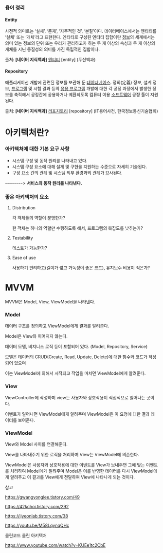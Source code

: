 ### 용어 정리 

#### Entity 

사전적 의미로는 ‘실체’, ‘존재’, ‘자주적인 것’, ‘본질’이다. 데이터베이스에서는 엔티티를 ‘실체’ 또는 ‘개체’라고 표현한다. 엔티티로 구성된 엔티티 집합이란 [정보](https://terms.naver.com/entry.nhn?docId=1140447&ref=y)의 세계에서는 의미 있는 정보의 단위 또는 우리가 관리하고자 하는 두 개 이상의 속성과 두 개 이상의 개체를 지닌 동질성의 의미를 가진 독립적인 집합이다.

출처: **[네이버 지식백과]** [엔티티](https://terms.naver.com/entry.naver?docId=1179872) [entity] (두산백과)

#### Repository

애플리케이션 개발에 관련된 정보를 보관해 둔 [데이터베이스](https://terms.naver.com/entry.nhn?docId=842806&ref=y). 정의(定義) 정보, 설계 정보, [프로그램](https://terms.naver.com/entry.nhn?docId=833746&ref=y) 및 시험 결과 등의 [응용 프로그램](https://terms.naver.com/entry.nhn?docId=815270&ref=y) 개발에 대한 각 공정 과정에서 발생한 정보를 축적해서 공정간에 공용하거나 궤환되도록 컴퓨터 이용 [소프트웨어](https://terms.naver.com/entry.nhn?docId=837523&ref=y) 공정 툴이 지원된다.

출처: **[네이버 지식백과]** [리포지토리](https://terms.naver.com/entry.naver?docId=845827) [repository] (IT용어사전, 한국정보통신기술협회)



# 아키텍처란?

### 아키텍처에 대한 기본 요구 사항

+ 시스템 구성 및 동작 원리를 나타내고 있다.
+ 시스템 구성 요소에 대해 설계 및 구현을 지원하는 수준으로 자세히 기술된다.
+ 구성 요소 간의 관계 및 시스템 외부 환경과외 관계가 묘사된다.

---------> **서비스의 동작 원리를 나타낸다.**



### 좋은 아키텍처의 요소 

1. Distribution

   각 객체들의 역할이 분명한가?

   한 객체는 하나의 역할만 수행하도록 해서, 프로그램의 복잡도를 낮추는가? 

2. Testability

   테스트가 가능한가?

3. Ease of use

   사용하기 편리하고(길이가 짧고 가독성이 좋은 코드), 유지보수 비용이 적은가?



# MVVM

MVVM은 Model, View, ViewModel을 나타낸다. 

### Model

데이터 구조를 정의하고 ViewModel에게 결과를 알려준다. 

Model은 View와 이어지지 않는다. 



데이터 모델, 비지니스 로직 등이 포함되어 있다. (Model, Repository, Service)

모델은 데이터의 CRUD(Create, Read, Update, Delete)에 대한 함수와 코드가 작성되어 있으며 

이는 ViewModel에 의해서 시작되고 작업을 마치면 ViewModel에게 알려준다. 

### View

ViewController에 작성하며 view는 사용자와 상호작용이 직접적으로 일어나는 곳이다.

이벤트가 일어나면 ViewModel에게 알려주며 ViewModel은 이 요청에 대한 결과 데이터를 보여준다. 

### ViewModel

View와 Model 사이를 연결해준다.

View를 나타내주기 위한 로직을 처리하며 View는 ViewModel에 의존한다. 

ViewModel은 사용자와 상호작용에 대한 이벤트를 View가 보내주면 그에 맞는 이벤트를 처리하여 Model에게 알려주며 Model은 이를 반영한 데이터를 다시 ViewModel에게 알려주고 이 결과를 View에게 전달하여 View에 나타나게 되는 것이다. 








참고

https://gwangyonglee.tistory.com/49

https://42kchoi.tistory.com/292

https://jiyeonlab.tistory.com/38

https://youtu.be/M58LqynqQHc



클린코드 클린 아키텍처 

https://www.youtube.com/watch?v=KUEe1tc2CbE